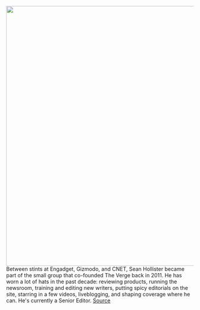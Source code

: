 <img src='https://cdn.vox-cdn.com/thumbor/_Eqr6zEBQxtFmcwOI4vBFQrs2WU=/0x0:2040x1360/1200x800/filters:focal(857x517:1183x843)/cdn.vox-cdn.com/uploads/chorus_image/image/70800094/shollister_220418_5169_0007.0.jpg' width='700px' /><br/>
Between stints at Engadget, Gizmodo, and CNET, Sean Hollister became part of the small group that co-founded The Verge back in 2011. He has worn a lot of hats in the past decade: reviewing products, running the newsroom, training and editing new writers, putting spicy editorials on the site, starring in a few videos, liveblogging, and shaping coverage where he can. He's currently a Senior Editor.
<a href='https://www.theverge.com/23037594/sean-hollister-desk-razer-synology-microsoft'> Source <a/>